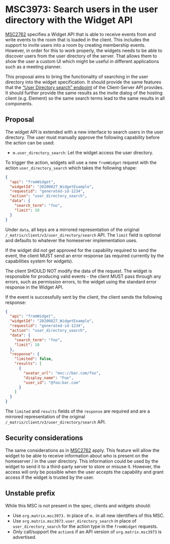 # MSC3973: Search users in the user directory with the Widget API

[MSC2762](https://github.com/matrix-org/matrix-spec-proposals/pull/2762) specifies a Widget API that
is able to receive events from and write events to the room that is loaded in the client. This includes
the support to invite users into a room by creating membership events. However, in order for this to
work properly, the widgets needs to be able to discover users from the user directory of the server.
That allows them to show the user a custom UI which might be useful in different applications such
as a meeting planner.

This proposal aims to bring the functionality of searching in the user directory into the widget
specification. It should provide the same features that the
[“User Directory search” endpoint](https://spec.matrix.org/v1.6/client-server-api/#post_matrixclientv3user_directorysearch)
of the Client-Server API provides. It should further provide the same results as the invite dialog of
the hosting client (e.g. Element) so the same search terms lead to the same results in all components.

## Proposal

The widget API is extended with a new interface to search users in the user directory. The user must
manually approve the following capability before the action can be used:

- `m.user_directory_search`: Let the widget access the user directory.

To trigger the action, widgets will use a new `fromWidget` request with the action
`user_directory_search` which takes the following shape:

```json
{
  "api": "fromWidget",
  "widgetId": "20200827_WidgetExample",
  "requestid": "generated-id-1234",
  "action": "user_directory_search",
  "data": {
    "search_term": "foo",
    "limit": 10
  }
}
```

Under `data`, all keys are a mirrored representation of the original `/_matrix/client/v3/user_directory/search`
API. The `limit` field is optional and defaults to whatever the homeserver implementation uses.

If the widget did not get approved for the capability required to send the event, the client MUST
send an error response (as required currently by the capabilities system for widgets).

The client SHOULD NOT modify the data of the request. The widget is responsible for producing valid
events - the client MUST pass through any errors, such as permission errors, to the widget using the
standard error response in the Widget API.

If the event is successfully sent by the client, the client sends the following response:

```json
{
  "api": "fromWidget",
  "widgetId": "20200827_WidgetExample",
  "requestid": "generated-id-1234",
  "action": "user_directory_search",
  "data": {
    "search_term": "foo",
    "limit": 10
  },
  "response": {
    "limited": false,
    "results": [
      {
        "avatar_url": "mxc://bar.com/foo",
        "display_name": "Foo",
        "user_id": "@foo:bar.com"
      }
    ]
  }
}
```

The `limited` and `results` fields of the `response` are required and are a mirrored representation
of the original `/_matrix/client/v3/user_directory/search` API.

## Security considerations

The same considerations as in [MSC2762](https://github.com/matrix-org/matrix-spec-proposals/pull/2762)
apply. This feature will allow the widget to be able to receive information about who is present on
the homeserver / in the user directory. This information could be used by the widget to send it to
a third-party server to store or misuse it. However, the access will only be possible when the user
accepts the capability and grant access if the widget is trusted by the user.

## Unstable prefix

While this MSC is not present in the spec, clients and widgets should:

- Use `org.matrix.msc3973.` in place of `m.` in all new identifiers of this MSC.
- Use `org.matrix.msc3973.user_directory_search` in place of `user_directory_search` for the action type in the
  `fromWidget` requests.
- Only call/support the `action`s if an API version of `org.matrix.msc3973` is advertised.
